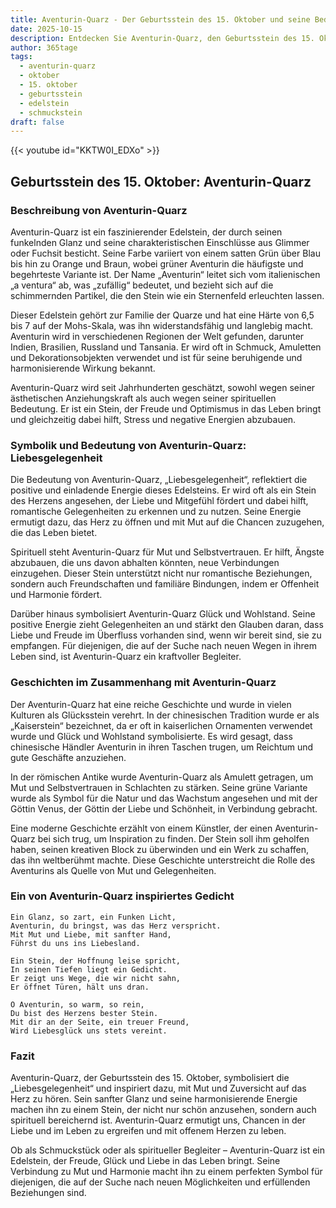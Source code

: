 ```yaml
---
title: Aventurin-Quarz - Der Geburtsstein des 15. Oktober und seine Bedeutung
date: 2025-10-15
description: Entdecken Sie Aventurin-Quarz, den Geburtsstein des 15. Oktober, der Liebesgelegenheit symbolisiert. Seine Symbolik und Geschichte werden Sie inspirieren.
author: 365tage
tags:
  - aventurin-quarz
  - oktober
  - 15. oktober
  - geburtsstein
  - edelstein
  - schmuckstein
draft: false
---
```


{{< youtube id="KKTW0I_EDXo" >}}

## Geburtsstein des 15. Oktober: Aventurin-Quarz

### Beschreibung von Aventurin-Quarz

Aventurin-Quarz ist ein faszinierender Edelstein, der durch seinen funkelnden Glanz und seine charakteristischen Einschlüsse aus Glimmer oder Fuchsit besticht. Seine Farbe variiert von einem satten Grün über Blau bis hin zu Orange und Braun, wobei grüner Aventurin die häufigste und begehrteste Variante ist. Der Name „Aventurin“ leitet sich vom italienischen „a ventura“ ab, was „zufällig“ bedeutet, und bezieht sich auf die schimmernden Partikel, die den Stein wie ein Sternenfeld erleuchten lassen.

Dieser Edelstein gehört zur Familie der Quarze und hat eine Härte von 6,5 bis 7 auf der Mohs-Skala, was ihn widerstandsfähig und langlebig macht. Aventurin wird in verschiedenen Regionen der Welt gefunden, darunter Indien, Brasilien, Russland und Tansania. Er wird oft in Schmuck, Amuletten und Dekorationsobjekten verwendet und ist für seine beruhigende und harmonisierende Wirkung bekannt.

Aventurin-Quarz wird seit Jahrhunderten geschätzt, sowohl wegen seiner ästhetischen Anziehungskraft als auch wegen seiner spirituellen Bedeutung. Er ist ein Stein, der Freude und Optimismus in das Leben bringt und gleichzeitig dabei hilft, Stress und negative Energien abzubauen.

### Symbolik und Bedeutung von Aventurin-Quarz: Liebesgelegenheit

Die Bedeutung von Aventurin-Quarz, „Liebesgelegenheit“, reflektiert die positive und einladende Energie dieses Edelsteins. Er wird oft als ein Stein des Herzens angesehen, der Liebe und Mitgefühl fördert und dabei hilft, romantische Gelegenheiten zu erkennen und zu nutzen. Seine Energie ermutigt dazu, das Herz zu öffnen und mit Mut auf die Chancen zuzugehen, die das Leben bietet.

Spirituell steht Aventurin-Quarz für Mut und Selbstvertrauen. Er hilft, Ängste abzubauen, die uns davon abhalten könnten, neue Verbindungen einzugehen. Dieser Stein unterstützt nicht nur romantische Beziehungen, sondern auch Freundschaften und familiäre Bindungen, indem er Offenheit und Harmonie fördert.

Darüber hinaus symbolisiert Aventurin-Quarz Glück und Wohlstand. Seine positive Energie zieht Gelegenheiten an und stärkt den Glauben daran, dass Liebe und Freude im Überfluss vorhanden sind, wenn wir bereit sind, sie zu empfangen. Für diejenigen, die auf der Suche nach neuen Wegen in ihrem Leben sind, ist Aventurin-Quarz ein kraftvoller Begleiter.

### Geschichten im Zusammenhang mit Aventurin-Quarz

Der Aventurin-Quarz hat eine reiche Geschichte und wurde in vielen Kulturen als Glücksstein verehrt. In der chinesischen Tradition wurde er als „Kaiserstein“ bezeichnet, da er oft in kaiserlichen Ornamenten verwendet wurde und Glück und Wohlstand symbolisierte. Es wird gesagt, dass chinesische Händler Aventurin in ihren Taschen trugen, um Reichtum und gute Geschäfte anzuziehen.

In der römischen Antike wurde Aventurin-Quarz als Amulett getragen, um Mut und Selbstvertrauen in Schlachten zu stärken. Seine grüne Variante wurde als Symbol für die Natur und das Wachstum angesehen und mit der Göttin Venus, der Göttin der Liebe und Schönheit, in Verbindung gebracht.

Eine moderne Geschichte erzählt von einem Künstler, der einen Aventurin-Quarz bei sich trug, um Inspiration zu finden. Der Stein soll ihm geholfen haben, seinen kreativen Block zu überwinden und ein Werk zu schaffen, das ihn weltberühmt machte. Diese Geschichte unterstreicht die Rolle des Aventurins als Quelle von Mut und Gelegenheiten.

### Ein von Aventurin-Quarz inspiriertes Gedicht

```
Ein Glanz, so zart, ein Funken Licht,  
Aventurin, du bringst, was das Herz verspricht.  
Mit Mut und Liebe, mit sanfter Hand,  
Führst du uns ins Liebesland.  

Ein Stein, der Hoffnung leise spricht,  
In seinen Tiefen liegt ein Gedicht.  
Er zeigt uns Wege, die wir nicht sahn,  
Er öffnet Türen, hält uns dran.  

O Aventurin, so warm, so rein,  
Du bist des Herzens bester Stein.  
Mit dir an der Seite, ein treuer Freund,  
Wird Liebesglück uns stets vereint.  
```

### Fazit

Aventurin-Quarz, der Geburtsstein des 15. Oktober, symbolisiert die „Liebesgelegenheit“ und inspiriert dazu, mit Mut und Zuversicht auf das Herz zu hören. Sein sanfter Glanz und seine harmonisierende Energie machen ihn zu einem Stein, der nicht nur schön anzusehen, sondern auch spirituell bereichernd ist. Aventurin-Quarz ermutigt uns, Chancen in der Liebe und im Leben zu ergreifen und mit offenem Herzen zu leben.

Ob als Schmuckstück oder als spiritueller Begleiter – Aventurin-Quarz ist ein Edelstein, der Freude, Glück und Liebe in das Leben bringt. Seine Verbindung zu Mut und Harmonie macht ihn zu einem perfekten Symbol für diejenigen, die auf der Suche nach neuen Möglichkeiten und erfüllenden Beziehungen sind.